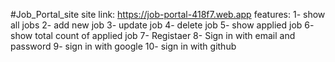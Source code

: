 #Job_Portal_site
site link: https://job-portal-418f7.web.app
features:
1- show all jobs
2- add new job
3- update job
4- delete job
5- show applied job
6- show total count of applied job
7- Registaer
8- Sign in with email and password
9- sign in with google
10- sign in with github
